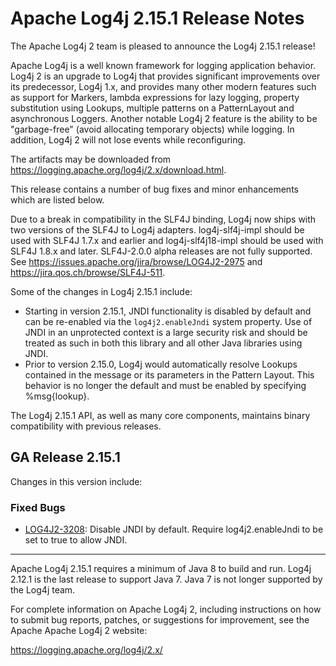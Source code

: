 <!---
 Licensed to the Apache Software Foundation (ASF) under one or more
 contributor license agreements.  See the NOTICE file distributed with
 this work for additional information regarding copyright ownership.
 The ASF licenses this file to You under the Apache License, Version 2.0
 (the "License"); you may not use this file except in compliance with
 the License.  You may obtain a copy of the License at

      http://www.apache.org/licenses/LICENSE-2.0

 Unless required by applicable law or agreed to in writing, software
 distributed under the License is distributed on an "AS IS" BASIS,
 WITHOUT WARRANTIES OR CONDITIONS OF ANY KIND, either express or implied.
 See the License for the specific language governing permissions and
 limitations under the License.
-->
# Apache Log4j 2.15.1 Release Notes

The Apache Log4j 2 team is pleased to announce the Log4j 2.15.1 release!

Apache Log4j is a well known framework for logging application behavior. Log4j 2 is an upgrade
to Log4j that provides significant improvements over its predecessor, Log4j 1.x, and provides
many other modern features such as support for Markers, lambda expressions for lazy logging,
property substitution using Lookups, multiple patterns on a PatternLayout and asynchronous
Loggers. Another notable Log4j 2 feature is the ability to be "garbage-free" (avoid allocating
temporary objects) while logging. In addition, Log4j 2 will not lose events while reconfiguring.

The artifacts may be downloaded from https://logging.apache.org/log4j/2.x/download.html.

This release contains a number of bug fixes and minor enhancements which are listed below.

Due to a break in compatibility in the SLF4J binding, Log4j now ships with two versions of the SLF4J to Log4j adapters.
log4j-slf4j-impl should be used with SLF4J 1.7.x and earlier and log4j-slf4j18-impl should be used with SLF4J 1.8.x and
later. SLF4J-2.0.0 alpha releases are not fully supported. See https://issues.apache.org/jira/browse/LOG4J2-2975 and
https://jira.qos.ch/browse/SLF4J-511.

Some of the changes in Log4j 2.15.1 include:

* Starting in version 2.15.1, JNDI functionality is disabled by default and can be re-enabled via the
`log4j2.enableJndi` system property. Use of JNDI in an unprotected context is a large security risk and
should be treated as such in both this library and all other Java libraries using JNDI.
* Prior to version 2.15.0, Log4j would automatically resolve Lookups contained in the message or its parameters in the
Pattern Layout. This behavior is no longer the default and must be enabled by specifying %msg{lookup}.

The Log4j 2.15.1 API, as well as many core components, maintains binary compatibility with previous releases.

## GA Release 2.15.1

Changes in this version include:


### Fixed Bugs
* [LOG4J2-3208](https://issues.apache.org/jira/browse/LOG4J2-3208):
Disable JNDI by default. Require log4j2.enableJndi to be set to true to allow JNDI.


---

Apache Log4j 2.15.1 requires a minimum of Java 8 to build and run. Log4j 2.12.1 is the last release to support
Java 7. Java 7 is not longer supported by the Log4j team.

For complete information on Apache Log4j 2, including instructions on how to submit bug
reports, patches, or suggestions for improvement, see the Apache Apache Log4j 2 website:

https://logging.apache.org/log4j/2.x/
